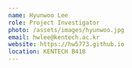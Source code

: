 ```yaml
---
name: Hyunwoo Lee
role: Project Investigator
photo: /assets/images/hyunwoo.jpg
email: hwlee@kentech.ac.kr
website: https://hw5773.github.io
location: KENTECH B418
---
```

